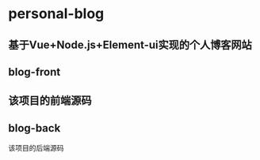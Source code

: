# personal-blog
基于Vue+Node.js+Element-ui实现的个人博客网站
-----
## blog-front
该项目的前端源码
-----
## blog-back
该项目的后端源码